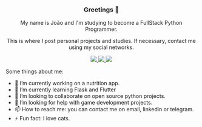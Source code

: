 <h3 align='center'> Greetings 👋 </h3>

<p align='center'>My name is João and I'm studying to become a FullStack Python Programmer.</p>

<p align='center'>This is where I post personal projects and studies. If necessary, contact me using my social networks.</p>

<p align='center'>
  <a href="https://www.linkedin.com/in/magoclovis/">
    <img src="https://img.shields.io/badge/linkedin-%230077B5.svg?&style=for-the-badge&logo=linkedin&logoColor=white" />
  </a>
  <a href="mailto:joaovrsilveira16@gmail.com">
    <img src="https://img.shields.io/badge/Email-%23D14836.svg?&style=for-the-badge&logo=gmail&logoColor=white" />
  </a>
  <a href="https://t.me/Clovim">
    <img src="https://img.shields.io/badge/Telegram-%230088cc.svg?&style=for-the-badge&logo=telegram&logoColor=white" />
  </a>
</p>

Some things about me:

- 🔭 I’m currently working on a nutrition app.
- 🌱 I’m currently learning Flask and Flutter
- 👯 I’m looking to collaborate on open source python projects.
- 🤔 I’m looking for help with game development projects.
- 📫 How to reach me: you can contact me on email, linkedin or telegram.
- ⚡ Fun fact: I love cats.
